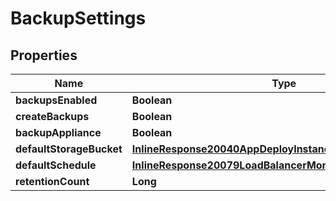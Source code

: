 

# BackupSettings

## Properties

Name | Type | Description | Notes
------------ | ------------- | ------------- | -------------
**backupsEnabled** | **Boolean** |  |  [optional]
**createBackups** | **Boolean** |  |  [optional]
**backupAppliance** | **Boolean** |  |  [optional]
**defaultStorageBucket** | [**InlineResponse20040AppDeployInstance**](InlineResponse20040AppDeployInstance.md) |  |  [optional]
**defaultSchedule** | [**InlineResponse20079LoadBalancerMonitorLoadBalancerType**](InlineResponse20079LoadBalancerMonitorLoadBalancerType.md) |  |  [optional]
**retentionCount** | **Long** |  |  [optional]



